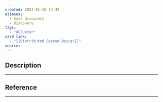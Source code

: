 ```yaml
---
created: 2024-01-30 14:42
aliases:
  - host discovery
  - discovery
tags:
  - "#Cluster"
card link:
  - "[[Distributed System Design]]"
source:
---
```

## Description
---





## Reference
---





